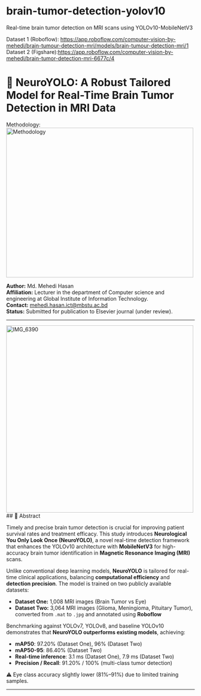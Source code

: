 # brain-tumor-detection-yolov10
Real-time brain tumor detection on MRI scans using YOLOv10-MobileNetV3

Dataset 1 (Roboflow): https://app.roboflow.com/computer-vision-by-mehedi/brain-tumour-detection-mri/models/brain-tumour-detection-mri/1
Dataset 2 (Figshare):https://app.roboflow.com/computer-vision-by-mehedi/brain-tumor-detection-mri-6677c/4

# 🧠 NeuroYOLO: A Robust Tailored Model for Real-Time Brain Tumor Detection in MRI Data
Methodology:
<img width="500" height="400" alt="Methodology" src="https://github.com/user-attachments/assets/36b0ee3b-afa0-42d9-a8f6-114e3806e1da" />

**Author:** Md. Mehedi Hasan  
**Affiliation:** Lecturer in the department of Computer science and engineering at Global Institute of Information Technology.  
**Contact:** mehedi.hasan.ict@mbstu.ac.bd  
**Status:** Submitted for publication to Elsevier journal (under review).

---
<img width="500" height="500" alt="IMG_6390" src="https://github.com/user-attachments/assets/cd3ad94b-231e-4c13-90e5-da7de905868f" />
## 📝 Abstract

Timely and precise brain tumor detection is crucial for improving patient survival rates and treatment efficacy. This study introduces **Neurological You Only Look Once (NeuroYOLO)**, a novel real-time detection framework that enhances the YOLOv10 architecture with **MobileNetV3** for high-accuracy brain tumor identification in **Magnetic Resonance Imaging (MRI)** scans.

Unlike conventional deep learning models, **NeuroYOLO** is tailored for real-time clinical applications, balancing **computational efficiency** and **detection precision**. The model is trained on two publicly available datasets:

- **Dataset One:** 1,008 MRI images (Brain Tumor vs Eye)
- **Dataset Two:** 3,064 MRI images (Glioma, Meningioma, Pituitary Tumor), converted from `.mat` to `.jpg` and annotated using **Roboflow**

Benchmarking against YOLOv7, YOLOv8, and baseline YOLOv10 demonstrates that **NeuroYOLO outperforms existing models**, achieving:
- **mAP50**: 97.20% (Dataset One), 96% (Dataset Two)
- **mAP50-95**: 86.40% (Dataset Two)
- **Real-time inference**: 3.1 ms (Dataset One), 7.9 ms (Dataset Two)
- **Precision / Recall**: 91.20% / 100% (multi-class tumor detection)

⚠️ Eye class accuracy slightly lower (81%–91%) due to limited training samples.

---

